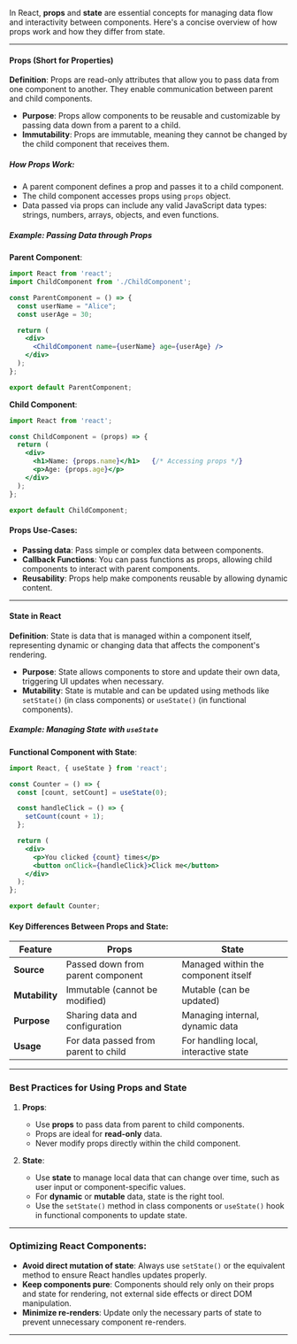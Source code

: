 

In React, **props** and **state** are essential concepts for managing data flow and interactivity between components. Here's a concise overview of how props work and how they differ from state.

---

#### **Props (Short for Properties)**

**Definition**: Props are read-only attributes that allow you to pass data from one component to another. They enable communication between parent and child components.

- **Purpose**: Props allow components to be reusable and customizable by passing data down from a parent to a child.
- **Immutability**: Props are immutable, meaning they cannot be changed by the child component that receives them.

##### **How Props Work**:

- A parent component defines a prop and passes it to a child component.
- The child component accesses props using `props` object.
- Data passed via props can include any valid JavaScript data types: strings, numbers, arrays, objects, and even functions.

##### **Example**: Passing Data through Props

**Parent Component**:

```jsx
import React from 'react';
import ChildComponent from './ChildComponent';

const ParentComponent = () => {
  const userName = "Alice";
  const userAge = 30;

  return (
    <div>
      <ChildComponent name={userName} age={userAge} />
    </div>
  );
};

export default ParentComponent;
```

**Child Component**:

```jsx
import React from 'react';

const ChildComponent = (props) => {
  return (
    <div>
      <h1>Name: {props.name}</h1>   {/* Accessing props */}
      <p>Age: {props.age}</p>
    </div>
  );
};

export default ChildComponent;
```

#### **Props Use-Cases**:

- **Passing data**: Pass simple or complex data between components.
- **Callback Functions**: You can pass functions as props, allowing child components to interact with parent components.
- **Reusability**: Props help make components reusable by allowing dynamic content.

---

#### **State in React**

**Definition**: State is data that is managed within a component itself, representing dynamic or changing data that affects the component's rendering.

- **Purpose**: State allows components to store and update their own data, triggering UI updates when necessary.
- **Mutability**: State is mutable and can be updated using methods like `setState()` (in class components) or `useState()` (in functional components).

##### **Example**: Managing State with `useState`

**Functional Component with State**:

```jsx
import React, { useState } from 'react';

const Counter = () => {
  const [count, setCount] = useState(0);

  const handleClick = () => {
    setCount(count + 1);
  };

  return (
    <div>
      <p>You clicked {count} times</p>
      <button onClick={handleClick}>Click me</button>
    </div>
  );
};

export default Counter;
```

#### **Key Differences Between Props and State**:

|Feature|**Props**|**State**|
|---|---|---|
|**Source**|Passed down from parent component|Managed within the component itself|
|**Mutability**|Immutable (cannot be modified)|Mutable (can be updated)|
|**Purpose**|Sharing data and configuration|Managing internal, dynamic data|
|**Usage**|For data passed from parent to child|For handling local, interactive state|

---

### **Best Practices for Using Props and State**

1. **Props**:
    
    - Use **props** to pass data from parent to child components.
    - Props are ideal for **read-only** data.
    - Never modify props directly within the child component.
2. **State**:
    
    - Use **state** to manage local data that can change over time, such as user input or component-specific values.
    - For **dynamic** or **mutable** data, state is the right tool.
    - Use the `setState()` method in class components or `useState()` hook in functional components to update state.

---

### **Optimizing React Components**:

- **Avoid direct mutation of state**: Always use `setState()` or the equivalent method to ensure React handles updates properly.
- **Keep components pure**: Components should rely only on their props and state for rendering, not external side effects or direct DOM manipulation.
- **Minimize re-renders**: Update only the necessary parts of state to prevent unnecessary component re-renders.

---

